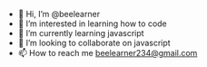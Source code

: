 - 👋 Hi, I’m @beelearner
- 👀 I’m interested in learning how to code
- 🌱 I’m currently learning javascript
- 💞️ I’m looking to collaborate on javascript
- 📫 How to reach me beelearner234@gmail.com

<!---
beelearner/beelearner is a ✨ special ✨ repository because its `README.md` (this file) appears on your GitHub profile.
You can click the Preview link to take a look at your changes.
--->
